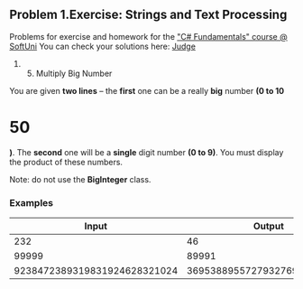 ﻿## Problem 1.Exercise: Strings and Text Processing

Problems for exercise and homework for the [&quot;C#  Fundamentals&quot; course @ SoftUni](https://softuni.bg/trainings/2363/csharp-fundamentals-may-2019)
You can check your solutions here: [Judge](https://judge.softuni.bg/Contests/1217)


1. 5. Multiply Big Number

You are given **two lines** – the **first** one can be a really **big** number **(0 to 10**

# 50
**)**. The **second** one will be a **single** digit number **(0 to 9)**. You must display the product of these numbers.

Note: do not use the **BigInteger** class.

### Examples

| **Input** | **Output** |
| --- | --- |
| 232 | 46 |
| 99999 | 89991 |
| 9238472389319831924628321024 | 3695388955727932769851328408 |


